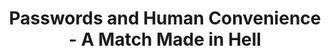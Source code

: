 ---
layout: page
title: Passwords and Human Convenience - A Match Made in Hell
description: Convenience can get you in trouble
img: /assets/img/project_6.jpeg
redirect: https://www.linkedin.com/pulse/passwords-human-convenience-match-made-hell-david-william-silva-phd/
importance: 3
category: musings
---